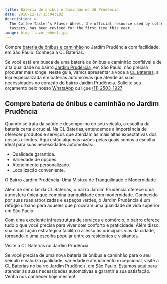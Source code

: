 ```yaml
---
title: Bateria de ônibus e Caminhão no Jd Prudência
date: 2016-12-17T15:04:10Z
description: >-
  The Coffee Taster’s Flavor Wheel, the official resource used by coffee
  tasters, has been revised for the first time this year.
image: blog-flavor_wheel.jpg
---
```

Compre [bateria de ônibus e caminhão]() no Jardim Prudência com facilidade, em São Paulo. Conheça a CL Baterias.

Se você está em busca de uma bateria de ônibus e caminhão confiável e de alta qualidade no bairro [Jardim Prudência](), em São Paulo, não precisa procurar mais longe. Neste guia, vamos apresentar a você a [CL Baterias](), a loja especializada em baterias automotivas que atende às suas necessidades no coração do bairro Jardim Prudência. Solicite seu orçamento pelo nosso [WhatsApp]() ou ligue [(11) 2503-1927]()

## Compre bateria de ônibus e caminhão no Jardim Prudência

Quando se trata da saúde e desempenho do seu veículo, a escolha da bateria certa é crucial. Na CL Baterias, entendemos a importância de oferecer produtos e serviços que atendam às mais altas expectativas dos nossos clientes. Aqui estão algumas razões pelas quais somos a escolha ideal para suas necessidades automotivas:

* Qualidade garantida.
* Variedade de opções.
* Atendimento personalizado.
* Localização conveniente.

O Bairro Jardim Prudência: Uma Mistura de Tranquilidade e Modernidade

Além de ser o lar da CL Baterias, o bairro Jardim Prudência oferece uma atmosfera única que combina tranquilidade com modernidade. Conhecido por suas ruas arborizadas e espaços verdes, o Jardim Prudência é um refúgio urbano para aqueles que procuram uma qualidade de vida superior em São Paulo.

Com uma excelente infraestrutura de serviços e comércio, o bairro oferece tudo o que você precisa para viver com conforto e praticidade. Além disso, sua localização estratégica facilita o acesso às principais vias da cidade, tornando-o uma escolha popular entre os residentes e visitantes.

Visite a CL Baterias no Jardim Prudência

Se você precisa de uma nova bateria de ônibus e caminhão para o seu veículo e valoriza qualidade, variedade e atendimento excepcional, visite a CL Baterias no bairro Jardim Prudência, em São Paulo. Estamos aqui para atender às suas necessidades automotivas e garantir a sua satisfação. Venha nos conhecer hoje mesmo!